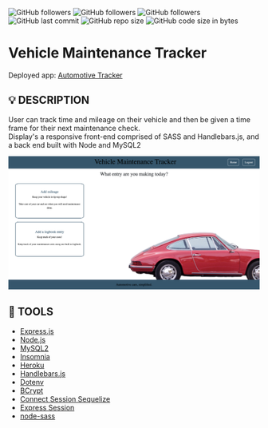 ![GitHub followers](https://img.shields.io/github/followers/deannapi?style=social)
![GitHub followers](https://img.shields.io/github/followers/retro1967?style=social)
![GitHub followers](https://img.shields.io/github/followers/bradleypaul?style=social)
![GitHub last commit](https://img.shields.io/github/last-commit/deannapi/motor-services)
![GitHub repo size](https://img.shields.io/github/repo-size/deannapi/motor-services)
![GitHub code size in bytes](https://img.shields.io/github/languages/code-size/deannapi/motor-services)

# Vehicle Maintenance Tracker
Deployed app: [Automotive Tracker](https://automotive-service.herokuapp.com/)

## :bulb: DESCRIPTION
User can track time and mileage on their vehicle and then be given a time frame for their next maintenance check.<br>
Display's a responsive front-end comprised of SASS and Handlebars.js, and a back end built with Node and MySQL2

<p><img src="public/images/auto_serv.png"/></p>

## :hammer: TOOLS
* [Express.js](https://expressjs.com/)
* [Node.js](https://nodejs.org/en/)
* [MySQL2](https://www.npmjs.com/package/mysql2)
* [Insomnia](https://insomnia.rest/)
* [Heroku](https://www.heroku.com/home)
* [Handlebars.js](https://handlebarsjs.com/)
* [Dotenv](https://www.npmjs.com/package/dotenv)
* [BCrypt](https://www.npmjs.com/package/bcrypt)
* [Connect Session Sequelize](https://www.npmjs.com/package/connect-session-sequelize)
* [Express Session](https://www.npmjs.com/package/express-session)
* [node-sass](https://www.npmjs.com/package/node-sass)
